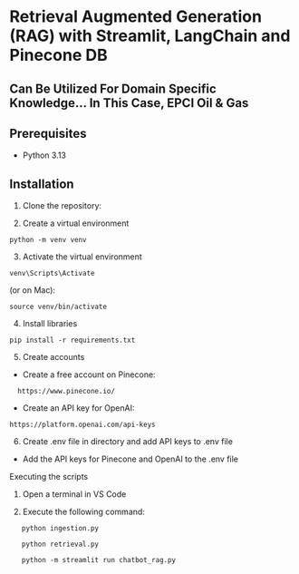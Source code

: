 <h1>Retrieval Augmented Generation (RAG) with Streamlit, LangChain and Pinecone DB</h1>

<h2>Can Be Utilized For Domain Specific Knowledge... In This Case, EPCI Oil & Gas</h2>


<h2>Prerequisites</h2>
<ul>
  <li>Python 3.13</li>
</ul>

<h2>Installation</h2>

1. Clone the repository:




2. Create a virtual environment



```
python -m venv venv

```

3. Activate the virtual environment


```
venv\Scripts\Activate

```

(or on Mac):

```
source venv/bin/activate

```

4. Install libraries


```
pip install -r requirements.txt

```

5. Create accounts

- Create a free account on Pinecone:

```
  https://www.pinecone.io/

```
- Create an API key for OpenAI:

```
https://platform.openai.com/api-keys

```

6. Create .env file in directory and add API keys to .env file


- Add the API keys for Pinecone and OpenAI to the .env file

Executing the scripts

1. Open a terminal in VS Code

2. Execute the following command:

```
   python ingestion.py

```

```
   python retrieval.py

```
   
```
   python -m streamlit run chatbot_rag.py 
```
